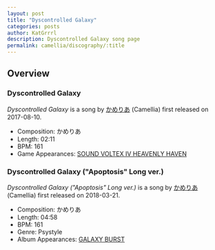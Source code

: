 ```yaml
---
layout: post
title: "Dyscontrolled Galaxy"
categories: posts
author: KatGrrrl
description: Dyscontrolled Galaxy song page
permalink: camellia/discography/:title
---
```


## Overview

### Dyscontrolled Galaxy

*Dyscontrolled Galaxy* is a song by [かめりあ](/camellia) (Camellia) first released on 2017-08-10.

* Composition: かめりあ
* Length: 02:11
* BPM: 161
* Game Appearances: [SOUND VOLTEX IV HEAVENLY HAVEN](https://remywiki.com/AC_SDVX_IV)

### Dyscontrolled Galaxy ("Apoptosis" Long ver.)

*Dyscontrolled Galaxy ("Apoptosis" Long ver.)* is a song by [かめりあ](/camellia) (Camellia) first released on 2018-03-21.

* Composition: かめりあ
* Length: 04:58
* BPM: 161
* Genre: Psystyle
* Album Appearances: [GALAXY BURST](/camellia/albums/GALAXY-BURST)
